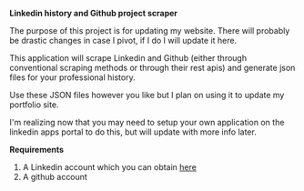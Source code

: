 **Linkedin history and Github project scraper**

The purpose of this project is for updating my website.
There will probably be drastic changes in case I pivot, if I do I will update it here.

This application will scrape Linkedin and Github (either through conventional scraping methods or through their rest apis)
and generate json files for your professional history.

Use these JSON files however you like but I plan on using it to update my portfolio site.

I'm realizing now that you may need to setup your own application on the linkedin apps portal to do this, but will update with more info later.


**Requirements**
1. A Linkedin account which you can obtain [here](https://www.linkedin.com/start/join?session_redirect=https%3A%2F%2Fwww%2Elinkedin%2Ecom%2Fgroups%2F&trk=uas-consumer-login-internal-join-lnk)
2. A github account
